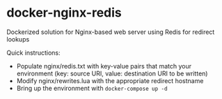# docker-nginx-redis
Dockerized solution for Nginx-based web server using Redis for redirect lookups

Quick instructions:
* Populate nginx/redis.txt with key-value pairs that match your environment (key: source URI, value: destination URI to be written)
* Modify nginx/rewrites.lua with the appropriate redirect hostname
* Bring up the environment with `docker-compose up -d`
